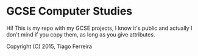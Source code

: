 # GCSE Computer Studies
Hi! This is my repo with my GCSE projects, I know it's public and actually I don't mind if you copy them, as long as you give attributes.

Copyright (C) 2015, Tiago Ferreira
